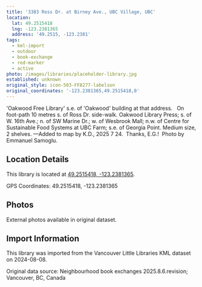 ```yaml
---
title: '3383 Ross Dr. at Birney Ave., UBC Village, UBC'
location:
  lat: 49.2515418
  lng: -123.2381365
  address: '49.2515, -123.2381'
tags:
  - kml-import
  - outdoor
  - book-exchange
  - red-marker
  - active
photo: /images/libraries/placeholder-library.jpg
established: unknown
original_style: icon-503-FF8277-labelson
original_coordinates: '-123.2381365,49.2515418,0'
---
```

'Oakwood Free Library' s.e. of 'Oakwood' building at that address.  
On foot-path 10 metres s. of Ross Dr. side-walk.
Oakwood Library Press; s. of W. 16th Ave.; 
n. of SW Marine Dr.; w. of Wesbrook Mall; 
n.w. of Centre for Sustainable Food Systems at UBC Farm; s.e. of Georgia Point.
Medium size, 2 shelves.
—Added to map by K.D., 2025 7 24.  
Thanks, E.G.!  Photo by Emmanuel Samoglu.

## Location Details

This library is located at [49.2515418, -123.2381365](https://www.google.com/maps?q=49.2515418,-123.2381365).

GPS Coordinates: 49.2515418, -123.2381365

## Photos

External photos available in original dataset.

## Import Information

This library was imported from the Vancouver Little Libraries KML dataset on 2024-08-08.

Original data source: Neighbourhood book exchanges 2025.8.6.revision; Vancouver, BC, Canada
